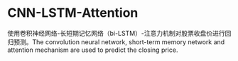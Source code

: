 # CNN-LSTM-Attention
使用卷积神经网络-长短期记忆网络（bi-LSTM）-注意力机制对股票收盘价进行回归预测。The convolution neural network, short-term memory network and attention mechanism are used to predict the closing price.
